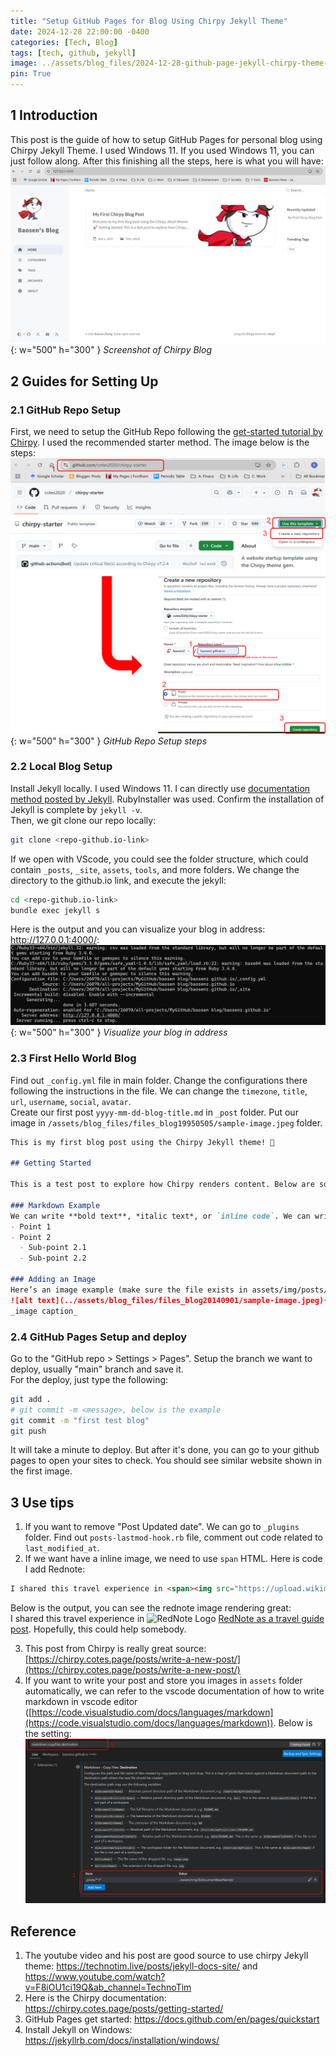 ```yaml
---
title: "Setup GitHub Pages for Blog Using Chirpy Jekyll Theme"
date: 2024-12-28 22:00:00 -0400
categories: [Tech, Blog]
tags: [tech, github, jekyll]
image: ../assets/blog_files/2024-12-28-github-page-jekyll-chirpy-theme-setup/image-3.jpg
pin: True
---
```



## 1 Introduction

This post is the guide of how to setup GitHub Pages for personal blog using Chirpy Jekyll Theme. I used Windows 11. If you used Windows 11, you can just follow along. After this finishing all the steps, here is what you will have:  
![alt text](../assets/blog_files/2024-12-28-github-page-jekyll-chirpy-theme-setup/image-3.jpg){: w="500" h="300" }
_Screenshot of Chirpy Blog_  

## 2 Guides for Setting Up

### 2.1 GitHub Repo Setup

First, we need to setup the GitHub Repo following the [get-started tutorial by Chirpy](https://chirpy.cotes.page/posts/getting-started/). I used the recommended starter method. The image below is the steps:  
![alt text](../assets/blog_files/2024-12-28-github-page-jekyll-chirpy-theme-setup/image4.png){: w="500" h="300" }
_GitHub Repo Setup steps_  

### 2.2 Local Blog Setup

Install Jekyll locally. I used Windows 11. I can directly use [documentation method posted by Jekyll](https://jekyllrb.com/docs/installation/windows/). RubyInstaller was used. Confirm the installation of Jekyll is complete by `jekyll -v`.   
Then, we git clone our repo locally:
```bash
git clone <repo-github.io-link>
```
If we open with VScode, you could see the folder structure, which could contain `_posts`, `_site`, `assets`, `tools`, and more folders. We change the directory to the github.io link, and execute the jekyll:
```bash
cd <repo-github.io-link>
bundle exec jekyll s
```
Here is the output and you can visualize your blog in address: http://127.0.0.1:4000/:  
![alt text](../assets/blog_files/2024-12-28-github-page-jekyll-chirpy-theme-setup/image-2.png){: w="500" h="300" }
_Visualize your blog in address_  

### 2.3 First Hello World Blog

Find out `_config.yml` file in main folder. Change the configurations there following the instructions in the file. We can change the `timezone`, `title`, `url`, `username`, `social`, `avatar`.  
Create our first post `yyyy-mm-dd-blog-title.md` in `_post` folder.  Put our image in `/assets/blog_files/files_blog19950505/sample-image.jpeg` folder. 

```markdown
This is my first blog post using the Chirpy Jekyll theme! 🚀

## Getting Started

This is a test post to explore how Chirpy renders content. Below are some features:

### Markdown Example
We can write **bold text**, *italic text*, or `inline code`. We can write a list:
- Point 1
- Point 2
  - Sub-point 2.1
  - Sub-point 2.2

### Adding an Image
Here’s an image example (make sure the file exists in assets/img/posts/):
![alt text](../assets/blog_files/files_blog20140901/sample-image.jpeg){: w="500" h="300" }
_image caption_  
```

### 2.4 GitHub Pages Setup and deploy
Go to the "GitHub repo > Settings > Pages". Setup the branch we want to deploy, usually "main" branch and save it.   
For the deploy, just type the following:
```bash
git add .
# git commit -m <message>, below is the example
git commit -m "first test blog"
git push
```
It will take a minute to deploy. But after it's done, you can go to your github pages to open your sites to check. You should see similar website shown in the first image. 

## 3 Use tips

1. If you want to remove "Post Updated date". We can go to `_plugins` folder. Find out `posts-lastmod-hook.rb` file, comment out code related to `last_modified_at`.
2. If we want have a inline image, we need to use `span` HTML. Here is code I add Rednote:
```markdown
I shared this travel experience in <span><img src="https://upload.wikimedia.org/wikipedia/commons/thumb/c/c1/XiaohongshuLOGO.svg/512px-XiaohongshuLOGO.svg.png" alt="RedNote Logo" style="width: 20px; height: 20px;"></span> [RedNote as a travel guide post](https://www.xiaohongshu.com/discovery/item/6770486b000000000901699d?source=webshare&xhsshare=pc_web&xsec_token=ABYJwKkar-FcqNZocrAta0-D_KnYYA1ePeQWorz4yenaY=&xsec_source=pc_share). Hopefully, this could help somebody.
```

Below is the output, you can see the rednote image rendering great:  
I shared this travel experience in <span><img src="https://upload.wikimedia.org/wikipedia/commons/thumb/c/c1/XiaohongshuLOGO.svg/512px-XiaohongshuLOGO.svg.png" alt="RedNote Logo" style="width: 20px; height: 20px;"></span> [RedNote as a travel guide post](https://www.xiaohongshu.com/discovery/item/6770486b000000000901699d?source=webshare&xhsshare=pc_web&xsec_token=ABYJwKkar-FcqNZocrAta0-D_KnYYA1ePeQWorz4yenaY=&xsec_source=pc_share). Hopefully, this could help somebody.  

3. This post from Chirpy is really great source: [https://chirpy.cotes.page/posts/write-a-new-post/](https://chirpy.cotes.page/posts/write-a-new-post/)  
4. If you want to write your post and store you images in `assets` folder automatically, we can refer to the vscode documentation of how to write markdown in vscode editor ([https://code.visualstudio.com/docs/languages/markdown](https://code.visualstudio.com/docs/languages/markdown)). Below is the setting:   
![alt text](../assets/blog_files/2024-12-28-github-page-jekyll-chirpy-theme-setup/image.png)

## Reference
1. The youtube video and his post are good source to use chirpy Jekyll theme: https://technotim.live/posts/jekyll-docs-site/ and https://www.youtube.com/watch?v=F8iOU1ci19Q&ab_channel=TechnoTim
2. Here is the Chirpy documentation: https://chirpy.cotes.page/posts/getting-started/
3. GitHub Pages get started: https://docs.github.com/en/pages/quickstart
4. Install Jekyll on Windows: https://jekyllrb.com/docs/installation/windows/


